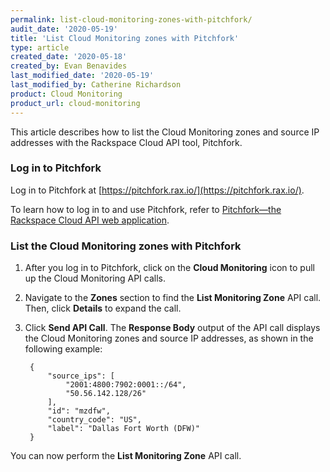 ```yaml
---
permalink: list-cloud-monitoring-zones-with-pitchfork/
audit_date: '2020-05-19'
title: 'List Cloud Monitoring zones with Pitchfork'
type: article
created_date: '2020-05-18'
created_by: Evan Benavides
last_modified_date: '2020-05-19'
last_modified_by: Catherine Richardson
product: Cloud Monitoring
product_url: cloud-monitoring
---
```


This article describes how to list the Cloud Monitoring zones and source IP addresses with the Rackspace
Cloud API tool, Pitchfork.

### Log in to Pitchfork

Log in to Pitchfork at [https://pitchfork.rax.io/](https://pitchfork.rax.io/).

To learn how to log in to and use Pitchfork, refer to [Pitchfork&mdash;the Rackspace Cloud API web application](https://docs.rackspace.com/support/how-to/pitchfork-the-rackspace-cloud-api-web-application).

### List the Cloud Monitoring zones with Pitchfork

1. After you log in to Pitchfork, click on the **Cloud Monitoring** icon to pull up the Cloud Monitoring API calls.

2. Navigate to the **Zones** section to find the **List Monitoring Zone** API call. Then, click **Details** to expand the call.

3. Click **Send API Call**. The **Response Body** output of the API call displays the Cloud Monitoring zones and source IP addresses, as shown in the following example:
       
        {
            "source_ips": [
                "2001:4800:7902:0001::/64", 
                "50.56.142.128/26"
            ], 
            "id": "mzdfw", 
            "country_code": "US", 
            "label": "Dallas Fort Worth (DFW)"
        }


You can now perform the **List Monitoring Zone** API call.
